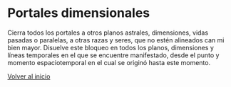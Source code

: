 # Portales dimensionales

Cierra todos los portales a otros planos astrales, dimensiones, vidas pasadas o paralelas, a otras razas y seres, que no estén alineados can mi bien mayor. Disuelve este bloqueo en todos los planos, dimensiones y líneas temporales en el que se encuentre manifestado, desde el punto y momento espaciotemporal en el cual se originó hasta este momento.

[Volver al inicio](../readme.md)
